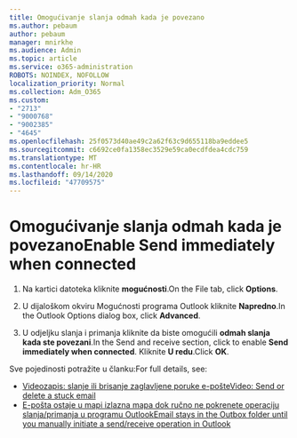 ```yaml
---
title: Omogućivanje slanja odmah kada je povezano
ms.author: pebaum
author: pebaum
manager: mnirkhe
ms.audience: Admin
ms.topic: article
ms.service: o365-administration
ROBOTS: NOINDEX, NOFOLLOW
localization_priority: Normal
ms.collection: Adm_O365
ms.custom:
- "2713"
- "9000768"
- "9002385"
- "4645"
ms.openlocfilehash: 25f0573d40ae49c2a62f63c9d655118ba9eddee5
ms.sourcegitcommit: c6692ce0fa1358ec3529e59ca0ecdfdea4cdc759
ms.translationtype: MT
ms.contentlocale: hr-HR
ms.lasthandoff: 09/14/2020
ms.locfileid: "47709575"
---
```

# <a name="enable-send-immediately-when-connected"></a><span data-ttu-id="f81b5-102">Omogućivanje slanja odmah kada je povezano</span><span class="sxs-lookup"><span data-stu-id="f81b5-102">Enable Send immediately when connected</span></span>
 
1. <span data-ttu-id="f81b5-103">Na kartici datoteka kliknite **mogućnosti**.</span><span class="sxs-lookup"><span data-stu-id="f81b5-103">On the File tab, click **Options**.</span></span>

2. <span data-ttu-id="f81b5-104">U dijaloškom okviru Mogućnosti programa Outlook kliknite **Napredno**.</span><span class="sxs-lookup"><span data-stu-id="f81b5-104">In the Outlook Options dialog box, click **Advanced**.</span></span>

3. <span data-ttu-id="f81b5-105">U odjeljku slanja i primanja kliknite da biste omogućili **odmah slanja kada ste povezani**.</span><span class="sxs-lookup"><span data-stu-id="f81b5-105">In the Send and receive section, click to enable **Send immediately when connected**.</span></span> <span data-ttu-id="f81b5-106">Kliknite **U redu**.</span><span class="sxs-lookup"><span data-stu-id="f81b5-106">Click **OK**.</span></span>

<span data-ttu-id="f81b5-107">Sve pojedinosti potražite u članku:</span><span class="sxs-lookup"><span data-stu-id="f81b5-107">For full details, see:</span></span>
- [<span data-ttu-id="f81b5-108">Videozapis: slanje ili brisanje zaglavljene poruke e-pošte</span><span class="sxs-lookup"><span data-stu-id="f81b5-108">Video: Send or delete a stuck email</span></span>](https://support.office.com/article/Video-Send-or-delete-an-email-stuck-in-your-outbox-26d5d34a-4e5f-444a-a9e8-44db04a94dec) 
- [<span data-ttu-id="f81b5-109">E-pošta ostaje u mapi izlazna mapa dok ručno ne pokrenete operaciju slanja/primanja u programu Outlook</span><span class="sxs-lookup"><span data-stu-id="f81b5-109">Email stays in the Outbox folder until you manually initiate a send/receive operation in Outlook</span></span>](https://support.microsoft.com/help/2797572/email-stays-in-the-outbox-folder-until-you-manually-initiate-a-send-re)
